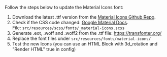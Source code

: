 Follow the steps below to update the Material Icons font:

1. Download the latest .ttf version from the [Material Icons Github Repo](https://github.com/google/material-design-icons/blob/master/font/MaterialIcons-Regular.ttf).
2. Check if the CSS code changed: [Google Material Docs](https://google.github.io/material-design-icons/#setup-method-2-self-hosting).  
File: `src/resources/scss/fonts/_material-icons.scss`
3. Generate .eot, .woff and .woff2 from the .ttf file: https://transfonter.org/
4. Replace the font files under `src/resources/fonts/material-icons/`
5. Test the new Icons (you can use an HTML Block with <span class="material-icons">3d_rotation</span> and "Render HTML" true in config)